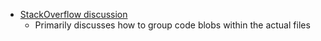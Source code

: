 - [StackOverflow discussion](http://stackoverflow.com/questions/26228839/golang-code-organisation-with-structs-variables-and-interfaces)
  - Primarily discusses how to group code blobs within the actual files
